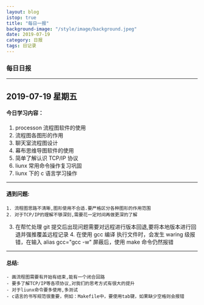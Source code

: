 ```yaml
---
layout: blog
istop: true
title: "每日一报"
background-image: "/style/image/background.jpeg"
date: 2019-07-19
category: 日报
tags: 日记录
---
```


### 每日日报

---

## 2019-07-19 星期五

#### 今日学习内容：

1. processon 流程图软件的使用
2. 流程图各图形的作用
3. 聊天室流程图设计
4. 幕布思维导图软件的使用
5. 简单了解认识 TCP/IP 协议
6. liunx 常用命令操作复习巩固
7. liunx 下的 c 语言学习操作

---

#### 遇到问题:

    1. 流程图思路不清晰,图形使用不合适.要严格区分各种图形的作用范围
    2. 对于TCP/IP的理解不够深刻,需要花一定时间再做更深的了解

3. 在帮忙处理 git 提交后出现问题需要对远程进行版本回退,要将本地版本进行回退并强推覆盖远程记录
   4. 在使用 gcc 编译 执行文件时，会发生 waring 级报错，在输入 alias gcc="gcc -w" 屏蔽后，使用 make 命令仍然报错

---

#### 总结:

    - 画流程图需要有开始有结束,能有一个闭合回路
    - 要多了解TCP/IP等各项协议,对我们的思考方式有很大的提升
    - 对于liunx命令要多使用,多测试
    - c语言的书写规范很重要，例如：Makefile中，要使用tab键，如果缺少空格则会报错

​
